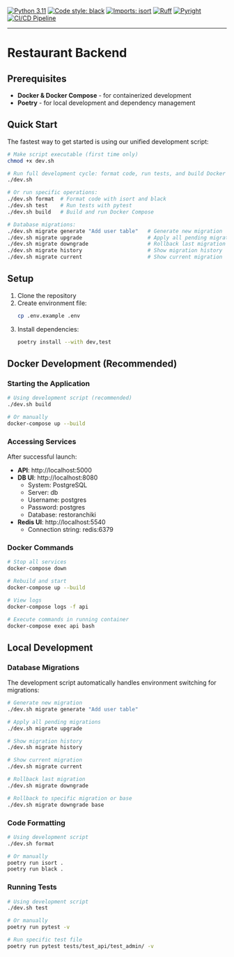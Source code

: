 [![Python 3.11](https://img.shields.io/badge/python-3.11-blue.svg)](https://www.python.org/downloads/release/python-3110/)
[![Code style: black](https://img.shields.io/badge/code%20style-black-000000.svg)](https://github.com/psf/black)
[![Imports: isort](https://img.shields.io/badge/%20imports-isort-%231674b1?style=flat&labelColor=ef8336)](https://pycqa.github.io/isort/)
[![Ruff](https://img.shields.io/endpoint?url=https://raw.githubusercontent.com/astral-sh/ruff/main/assets/badge/v2.json)](https://github.com/astral-sh/ruff)
[![Pyright](https://img.shields.io/badge/pyright-checked-informational.svg)](https://github.com/microsoft/pyright/)
[![CI/CD Pipeline](https://github.com/musashimiyomoto/restaurant-api/actions/workflows/ci.yml/badge.svg?branch=master)](https://github.com/musashimiyomoto/restaurant-api/actions/workflows/ci.yml)

------------------------------------------------------------------------

# Restaurant Backend

## Prerequisites

- **Docker & Docker Compose** - for containerized development
- **Poetry** - for local development and dependency management

## Quick Start

The fastest way to get started is using our unified development script:

```bash
# Make script executable (first time only)
chmod +x dev.sh

# Run full development cycle: format code, run tests, and build Docker
./dev.sh

# Or run specific operations:
./dev.sh format  # Format code with isort and black
./dev.sh test    # Run tests with pytest
./dev.sh build   # Build and run Docker Compose

# Database migrations:
./dev.sh migrate generate "Add user table"   # Generate new migration
./dev.sh migrate upgrade                     # Apply all pending migrations
./dev.sh migrate downgrade                   # Rollback last migration
./dev.sh migrate history                     # Show migration history
./dev.sh migrate current                     # Show current migration
```

## Setup

1. Clone the repository
2. Create environment file:
   ```bash
   cp .env.example .env
   ```
3. Install dependencies:
   ```bash
   poetry install --with dev,test
   ```

## Docker Development (Recommended)

### Starting the Application

```bash
# Using development script (recommended)
./dev.sh build

# Or manually
docker-compose up --build
```

### Accessing Services

After successful launch:
- **API**: http://localhost:5000
- **DB UI**: http://localhost:8080
  - System: PostgreSQL
  - Server: db
  - Username: postgres
  - Password: postgres
  - Database: restoranchiki
- **Redis UI**: http://localhost:5540
  - Connection string: redis:6379

### Docker Commands

```bash
# Stop all services
docker-compose down

# Rebuild and start
docker-compose up --build

# View logs
docker-compose logs -f api

# Execute commands in running container
docker-compose exec api bash
```

## Local Development

### Database Migrations

The development script automatically handles environment switching for migrations:

```bash
# Generate new migration
./dev.sh migrate generate "Add user table"

# Apply all pending migrations
./dev.sh migrate upgrade

# Show migration history
./dev.sh migrate history

# Show current migration
./dev.sh migrate current

# Rollback last migration
./dev.sh migrate downgrade

# Rollback to specific migration or base
./dev.sh migrate downgrade base
```

### Code Formatting

```bash
# Using development script
./dev.sh format

# Or manually
poetry run isort .
poetry run black .
```

### Running Tests

```bash
# Using development script
./dev.sh test

# Or manually
poetry run pytest -v

# Run specific test file
poetry run pytest tests/test_api/test_admin/ -v
```
